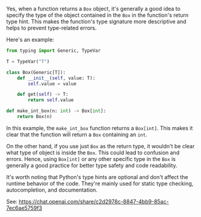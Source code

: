 Yes, when a function returns a `Box` object, it's generally a good idea to specify the type of the object contained in the `Box` in the function's return type hint. This makes the function's type signature more descriptive and helps to prevent type-related errors.

Here's an example:

```python
from typing import Generic, TypeVar

T = TypeVar("T")

class Box(Generic[T]):
    def __init__(self, value: T):
        self.value = value

    def get(self) -> T:
        return self.value

def make_int_box(n: int) -> Box[int]:
    return Box(n)
```

In this example, the `make_int_box` function returns a `Box[int]`. This makes it clear that the function will return a `Box` containing an `int`.

On the other hand, if you use just `Box` as the return type, it wouldn't be clear what type of object is inside the `Box`. This could lead to confusion and errors. Hence, using `Box[int]` or any other specific type in the `Box` is generally a good practice for better type safety and code readability.

It's worth noting that Python's type hints are optional and don't affect the runtime behavior of the code. They're mainly used for static type checking, autocompletion, and documentation.

See: https://chat.openai.com/share/c2d2978c-8847-4bb9-85ac-7ec6ae5759f3